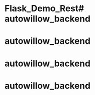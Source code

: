 # Flask_Demo_Rest# autowillow_backend
# autowillow_backend
# autowillow_backend
# autowillow_backend
